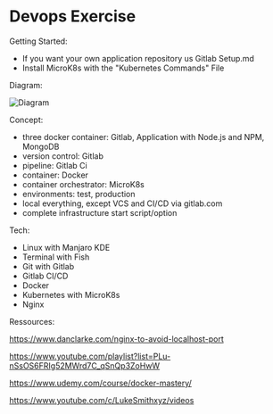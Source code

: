 # Devops Exercise

Getting Started:
- If you want your own application repository us Gitlab Setup.md
- Install MicroK8s with the "Kubernetes Commands" File

Diagram:

![Diagram](https://user-images.githubusercontent.com/6658807/87092268-6d402200-c23b-11ea-87ca-04f6a47a9680.jpg "Diagram for concept")

Concept:
- three docker container: Gitlab, Application with Node.js and NPM, MongoDB
- version control: Gitlab
- pipeline: Gitlab Ci
- container: Docker
- container orchestrator: MicroK8s
- environments: test, production
- local everything, except VCS and CI/CD via gitlab.com
- complete infrastructure start script/option

Tech:
- Linux with Manjaro KDE
- Terminal with Fish
- Git with Gitlab 
- Gitlab CI/CD
- Docker
- Kubernetes with MicroK8s
- Nginx

Ressources:

https://www.danclarke.com/nginx-to-avoid-localhost-port

https://www.youtube.com/playlist?list=PLu-nSsOS6FRIg52MWrd7C_qSnQp3ZoHwW

https://www.udemy.com/course/docker-mastery/

https://www.youtube.com/c/LukeSmithxyz/videos
